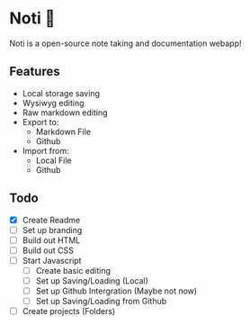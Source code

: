 # Noti 📒

Noti is a open-source note taking and documentation webapp!

## Features

- Local storage saving
- Wysiwyg editing
- Raw markdown editing
- Export to:
  - Markdown File
  - Github
- Import from:
  - Local File
  - Github
 
## Todo

- [x] Create Readme
- [ ] Set up branding
- [ ] Build out HTML
- [ ] Build out CSS
- [ ] Start Javascript
  - [ ] Create basic editing
  - [ ] Set up Saving/Loading (Local)
  - [ ] Set up Github Intergration (Maybe not now)
  - [ ] Set up Saving/Loading from Github
- [ ] Create projects (Folders) 
